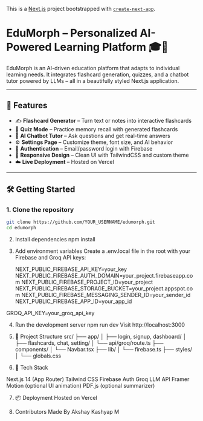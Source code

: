 This is a [Next.js](https://nextjs.org) project bootstrapped with [`create-next-app`](https://nextjs.org/docs/app/api-reference/cli/create-next-app).

# EduMorph – Personalized AI-Powered Learning Platform 🎓🤖

EduMorph is an AI-driven education platform that adapts to individual learning needs. It integrates flashcard generation, quizzes, and a chatbot tutor powered by LLMs – all in a beautifully styled Next.js application.

---

## 🚀 Features

- ✍️ **Flashcard Generator** – Turn text or notes into interactive flashcards
- 🧠 **Quiz Mode** – Practice memory recall with generated flashcards
- 🤖 **AI Chatbot Tutor** – Ask questions and get real-time answers
- ⚙️ **Settings Page** – Customize theme, font size, and AI behavior
- 🔐 **Authentication** – Email/password login with Firebase
- 🎨 **Responsive Design** – Clean UI with TailwindCSS and custom theme
- ☁️ **Live Deployment** – Hosted on Vercel

---

## 🛠️ Getting Started

### 1. Clone the repository

```bash
git clone https://github.com/YOUR_USERNAME/edumorph.git
cd edumorph

```

2. Install dependencies
   npm install

3. Add environment variables
   Create a .env.local file in the root with your Firebase and Groq API keys:

   NEXT_PUBLIC_FIREBASE_API_KEY=your_key
   NEXT_PUBLIC_FIREBASE_AUTH_DOMAIN=your_project.firebaseapp.com
   NEXT_PUBLIC_FIREBASE_PROJECT_ID=your_project
   NEXT_PUBLIC_FIREBASE_STORAGE_BUCKET=your_project.appspot.com
   NEXT_PUBLIC_FIREBASE_MESSAGING_SENDER_ID=your_sender_id
   NEXT_PUBLIC_FIREBASE_APP_ID=your_app_id

GROQ_API_KEY=your_groq_api_key

4. Run the development server
   npm run dev
   Visit http://localhost:3000

5. 📁 Project Structure
   src/
   ├── app/
   │ ├── login, signup, dashboard/
   │ ├── flashcards, chat, setting/
   │ └── api/groq/route.ts
   ├── components/
   │ └── Navbar.tsx
   ├── lib/
   │ └── firebase.ts
   ├── styles/
   │ └── globals.css

6. 🧠 Tech Stack

Next.js 14 (App Router)
Tailwind CSS
Firebase Auth
Groq LLM API
Framer Motion (optional UI animation)
PDF.js (optional summarizer)

7. 📦 Deployment
   Hosted on Vercel

8. Contributors
   Made By Akshay Kashyap M
